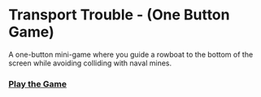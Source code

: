 # Transport Trouble - (One Button Game)
A one-button mini-game where you guide a rowboat to the bottom of the screen while avoiding colliding with naval mines.

### [Play the Game](https://jakeng0424.github.io/TransportTrouble-OneButton/index.html?TransportTrouble/)

